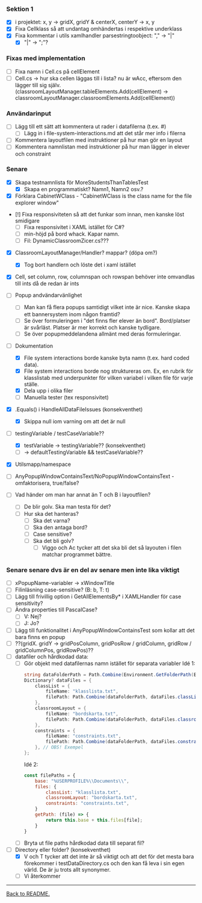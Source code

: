 ### Sektion 1

-   [x] i projektet: x, y -> gridX, gridY & centerX, centerY -> x, y
-   [x] Fixa Cellklass så att undantag omhändertas i respektive underklass
-   [x] Fixa kommentar i utils xamlhandler parsestringtoobject: "," -> "|"
    -   [x] "|" -> ";"?

### Fixas med implementation

-   [ ] Fixa namn i Cell.cs på cellElement
-   [ ] Cell.cs -> hur ska cellen läggas till i lista? nu är wAcc, eftersom den lägger till sig själv. (classroomLayoutManager.tableElements.Add(cellElement) -> classroomLayoutManager.classroomElements.Add(cellElement))

### Användarinput

-   [ ] Lägg till ett sätt att kommentera ut rader i datafilerna (t.ex. #)
    -   [ ] Lägg in i file-system-interactions.md att det står mer info i filerna
-   [ ] Kommentera layoutfilen med instruktioner på hur man gör en layout
-   [ ] Kommentera namnlistan med instruktioner på hur man lägger in elever och constraint

### Senare

-   [x] Skapa testnamnlista för MoreStudentsThanTablesTest
    -   [x] Skapa en programmatiskt? Namn1, Namn2 osv.?
-   [x] Förklara CabinetWClass - "CabinetWClass is the class name for the file explorer window"
-   [!] Fixa responsiviteten så att det funkar som innan, men kanske löst smidigare
    -   [ ] Fixa responsivitet i XAML istället för C#?
    -   [ ] min-höjd på bord whack. Kapar namn.
    -   [ ] Fil: DynamicClassroomZicer.cs???
-   [x] ClassroomLayoutManager/Handler? mappar? (döpa om?)
    -   [x] Tog bort handlern och löste det i xaml istället
-   [x] Cell, set column, row, columnspan och rowspan behöver inte omvandlas till ints då de redan är ints

-   [ ] Popup andvändarvänlighet
    -   [ ] Man kan få flera popups samtidigt vilket inte är nice. Kanske skapa ett bannersystem inom någon framtid?
    -   [ ] Se över formuleringen i "det finns fler elever än bord". Bord/platser är svårläst. Platser är mer korrekt och kanske tydligare.
    -   [ ] Se över popupmeddelandena allmänt med deras formuleringar.

-   [ ] Dokumentation
    -   [x] File system interactions borde kanske byta namn (t.ex. hard coded data).
    -   [x] File system interactions borde nog struktureras om. Ex, en rubrik för klasslistab med underpunkter för vilken variabel i vilken file för varje ställe.
    -   [x] Dela upp i olika filer
    -   [ ] Manuella tester (tex responsivitet)

-   [x] .Equals() i HandleAllDataFileIssues (konsekventhet)
    -   [x] Skippa null iom varning om att det är null
-   [ ] testingVariable / testCaseVariable??
    -   [x] testVariable -> testingVariable?? (konsekventhet)
    -   [ ] -> defaultTestingVariable && testCaseVariable??
-   [x] Utilsmapp/namespace
-   [ ] AnyPopupWindowContainsText/NoPopupWindowContainsText - omfaktorisera, true/false?
-   [ ] Vad händer om man har annat än T och B i layoutfilen?
    -   [ ] De blir golv. Ska man testa för det?
    -   [ ] Hur ska det hanteras?
        -   [ ] Ska det varna?
        -   [ ] Ska den antaga bord?
        -   [ ] Case sensitive?
        -   [ ] Ska det bli golv?
            -   [ ] Viggo och Ac tycker att det ska bli det så layouten i filen matchar programmet bättre.

### Senare senare dvs är en del av senare men inte lika viktigt

-   [ ] xPopupName-variabler -> xWindowTitle
-   [ ] Filinläsning case-sensitive? (B: b, T: t)
-   [ ] Lägg till frivillig option i GetAllElementsBy\* i XAMLHandler för case sensitivity?
-   [ ] Ändra properties till PascalCase?
    -   [ ] V: Nej?
    -   [ ] J: Jo?
-   [ ] Lägg till funktionalitet i AnyPopupWindowContainsTest som kollar att det bara finns en popup
-   [ ] ??(gridX. gridY -> gridPosColumn, gridPosRow / gridColumn, gridRow / gridColumnPos, gridRowPos)??
-   [ ] datafiler och hårdkodad data:
    -   [ ] Gör objekt med datafilernas namn istället för separata variabler
        Idé 1:
        ```cs
        string dataFolderPath = Path.Combine(Environment.GetFolderPath(Environment.SpecialFolder.MyDocuments), FileHandler.dataFolderName);
        Dictionary? dataFiles = {
            classList = {
                fileName: "klasslista.txt",
                filePath: Path.Combine(dataFolderPath, dataFiles.classList.fileName)
            },
            classroomLayout = {
                fileName: "bordskarta.txt",
                filePath: Path.Combine(dataFolderPath, dataFiles.classroomLayout.fileName)
            },
            constraints = {
                fileName: "constraints.txt",
                filePath: Path.Combine(dataFolderPath, dataFiles.constraints.fileName)
            }, // OBS! Exempel
        };
        ```
        Idé 2:
        ```js
        const filePaths = {
            base: "%USERPROFILE%\\Documents\\",
            files: {
                classList: "klasslista.txt",
                classroomLayout: "bordskarta.txt",
                constraints: "constraints.txt",
            }
            getPath: (file) => {
                return this.base + this.files[file];
            }
        }
        ```
    -   [ ] Bryta ut file paths hårdkodad data till separat fil?

-   [ ] Directory eller folder? (konsekventhet)
    -   [x] V och T tycker att det inte är så viktigt och att det för det mesta bara förekommer i testDataDirectory.cs och den kan få leva i sin egen värld. De är ju trots allt synonymer.
    -   [ ] Vi återkommer

---

[Back to README.](README.md)
